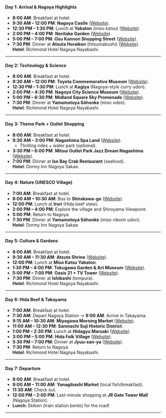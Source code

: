 #### **Day 1: Arrival & Nagoya Highlights**  
- **8:00 AM**: Breakfast at hotel.  
- **9:30 AM – 12:00 PM**: **Nagoya Castle** ([Website](https://www.nagoyajo.city.nagoya.jp/)).  
- **12:30 PM – 1:30 PM**: Lunch at **Yabaton** (miso katsu) ([Website](https://www.yabaton.com/)).  
- **2:00 PM – 4:00 PM**: **Noritake Garden** ([Website](https://www.noritake.co.jp/eng/mori/)).  
- **5:00 PM – 7:00 PM**: **Osu Kannon Shopping Street** ([Website](https://osu.jp/en/)).  
- **7:30 PM**: Dinner at **Atsuta Horaiken** (hitsumabushi) ([Website](https://www.houraiken.com/)).  
**Hotel**: Richmond Hotel Nagoya Nayabashi.  

---

#### **Day 2: Technology & Science**  
- **8:00 AM**: Breakfast at hotel.  
- **9:30 AM – 12:00 PM**: **Toyota Commemorative Museum** ([Website](https://www.tcmit.org/)).  
- **12:30 PM – 1:30 PM**: Lunch at **Kagiya** (Nagoya-style curry udon).  
- **2:00 PM – 4:30 PM**: **Nagoya City Science Museum** ([Website](https://www.ncsm.city.nagoya.jp/en/)).  
- **5:00 PM – 6:30 PM**: **Midland Square Sky Promenade** ([Website](https://www.midland-square.com/)).  
- **7:30 PM**: Dinner at **Yamamotoya Sōhonke** (miso oden).  
**Hotel**: Richmond Hotel Nagoya Nayabashi.  

---

#### **Day 3: Theme Park + Outlet Shopping**  
- **8:00 AM**: Breakfast at hotel.  
- **9:30 AM – 3:00 PM**: **Nagashima Spa Land** ([Website](https://www.nagashima-onsen.co.jp/resort/)).  
  - Thrilling rides + water park (optional).  
- **3:30 PM – 6:00 PM**: **Mitsui Outlet Park Jazz Dream Nagashima** ([Website](https://www.31op.com/nagashima/en/)).  
- **7:00 PM**: Dinner at **Ise Bay Crab Restaurant** (seafood).  
**Hotel**: Dormy Inn Nagoya Sakae.  

---

#### **Day 4: Nature (UNESCO Village)**  
- **7:00 AM**: Breakfast at hotel.  
- **8:00 AM – 10:30 AM**: Bus to **Shirakawa-go** ([Website](https://shirakawa-go.org/en/)).  
- **12:00 PM**: Lunch at **Irori** (Hida beef stew).  
- **2:00 PM – 4:00 PM**: Explore the village and Shiroyama Viewpoint.  
- **5:00 PM**: Return to Nagoya.  
- **7:30 PM**: Dinner at **Yamamotoya Sōhonke** (miso nikomi udon).  
**Hotel**: Dormy Inn Nagoya Sakae.  

---

#### **Day 5: Culture & Gardens**  
- **8:00 AM**: Breakfast at hotel.  
- **9:30 AM – 11:30 AM**: **Atsuta Shrine** ([Website](https://www.atsutajingu.org/en/)).  
- **12:00 PM**: Lunch at **Miso Katsu Yabaton**.  
- **1:30 PM – 4:00 PM**: **Tokugawa Garden & Art Museum** ([Website](https://www.tokugawa-art-museum.jp/english/)).  
- **5:00 PM – 7:00 PM**: **Oasis 21 + TV Tower** ([Website](https://www.sakaepark.co.jp/oasis21/english/)).  
- **7:30 PM**: Dinner at **Ishibashi** (tempura).  
**Hotel**: Richmond Hotel Nagoya Nayabashi.  

---

#### **Day 6: Hida Beef & Takayama**  
- **7:00 AM**: Breakfast at hotel.  
- **7:30 AM**: Depart Nagoya Station → **9:00 AM**: Arrive in Takayama.  
- **9:15 AM – 10:30 AM**: **Miyagawa Morning Market** ([Website](https://www.hida.jp/english/)).  
- **11:00 AM – 12:30 PM**: **Sanmachi Suji Historic District**.  
- **1:00 PM – 2:30 PM**: Lunch at **Hidagyu Maruaki** ([Website](https://hidagyu-maruaki.com/en/)).  
- **3:00 PM – 5:00 PM**: **Hida Folk Village** ([Website](https://www.hidanosato.co.jp/english/)).  
- **5:30 PM – 7:00 PM**: Dinner at **Jyuu-san-ya** ([Website](https://www.jyuu-sanya.com/)).  
- **7:30 PM**: Return to Nagoya.  
**Hotel**: Richmond Hotel Nagoya Nayabashi.  

---

#### **Day 7: Departure**  
- **8:00 AM**: Breakfast at hotel.  
- **9:00 AM – 11:00 AM**: **Yanagibashi Market** (local fish/breakfast).  
- **11:30 AM**: Check out.  
- **12:00 PM – 2:00 PM**: Last-minute shopping at **JR Gate Tower Mall** (Nagoya Station).  
- **Lunch**: Ekiben (train station bento) for the road!  

---
